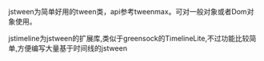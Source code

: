 jstween为简单好用的tween类，api参考tweenmax。可对一般对象或者Dom对象使用。

jstimeline为jstween的扩展库,类似于greensock的TimelineLite,不过功能比较简单,方便编写大量基于时间线的jstween




